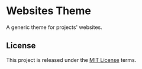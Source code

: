 # Websites Theme

A generic theme for projects' websites.

## License

This project is released under the [MIT License](./LICENSE.txt) terms.
